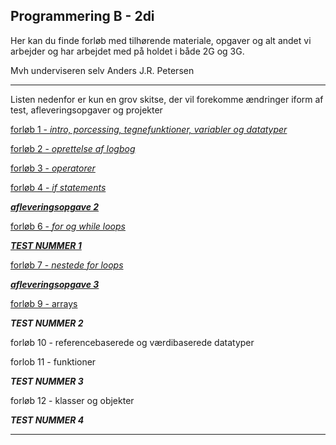 ## Programmering B - 2di

Her kan du finde forløb med tilhørende materiale, opgaver og alt andet vi arbejder og har arbejdet med på holdet i både 2G og 3G.

Mvh underviseren selv Anders J.R. Petersen


-----------------------------------

Listen nedenfor er kun en grov skitse, der vil forekomme ændringer iform af test, afleveringsopgaver og projekter

[forløb 1 - *intro, porcessing, tegnefunktioner, variabler og datatyper*](forlob1_intro/forlob1_intro.md)

[forløb 2 - *oprettelse af logbog*](forlob2_logbog/forlob2_logbog.md)

[forløb 3 - *operatorer*](forlob3_operators/forlob3_operators.md)

[forløb 4 - *if statements*](forlob4_if/forlob4.md)

[***afleveringsopgave 2***](aflevering2/aflevering2.md)

[forløb 6 - *for og while loops*](forlob6_loops_intro/forlob6.md)

[***TEST NUMMER 1***](test1/info_test1.md)

[forløb 7 - *nestede for loops*](forlob7_nested_for/forlob7.md)

[***afleveringsopgave 3***](aflevering3/aflevering3.md)

[forløb 9 - arrays](forlob8_arrays/forlob8.md)

***TEST NUMMER 2***

forløb 10 - referencebaserede og værdibaserede datatyper

forlob 11 - funktioner

***TEST NUMMER 3***

forløb 12 - klasser og objekter

***TEST NUMMER 4***

-----------------------------------
